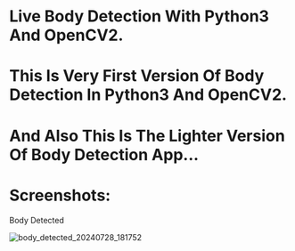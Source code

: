 # Live Body Detection With Python3 And OpenCV2.
# This Is Very First Version Of Body Detection In Python3 And OpenCV2.
# And Also This Is The Lighter Version Of Body Detection App...

# Screenshots:
Body Detected

![body_detected_20240728_181752](https://github.com/user-attachments/assets/4a15c3e8-de15-46d2-a78f-6884597a6820)
